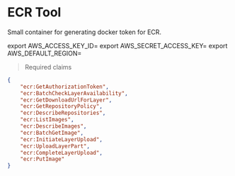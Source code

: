 # ECR Tool

Small container for generating docker token for ECR.

export AWS_ACCESS_KEY_ID=
export AWS_SECRET_ACCESS_KEY=
export AWS_DEFAULT_REGION=

> Required claims

```json
{
    "ecr:GetAuthorizationToken",
    "ecr:BatchCheckLayerAvailability",
    "ecr:GetDownloadUrlForLayer",
    "ecr:GetRepositoryPolicy",
    "ecr:DescribeRepositories",
    "ecr:ListImages",
    "ecr:DescribeImages",
    "ecr:BatchGetImage",
    "ecr:InitiateLayerUpload",
    "ecr:UploadLayerPart",
    "ecr:CompleteLayerUpload",
    "ecr:PutImage"
}
```